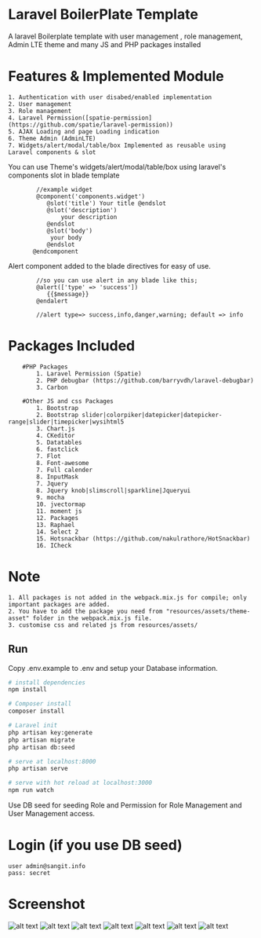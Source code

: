 
# Laravel BoilerPlate Template

A laravel Boilerplate template with user management , role management, Admin LTE theme and many JS and PHP packages installed

# Features & Implemented Module

    1. Authentication with user disabed/enabled implementation
    2. User management
    3. Role management
    4. Laravel Permission([spatie-permission](https://github.com/spatie/laravel-permission))
    5. AJAX Loading and page Loading indication
    6. Theme Admin (AdminLTE)
    7. Widgets/alert/modal/table/box Implemented as reusable using  Laravel components & slot

You can use Theme's widgets/alert/modal/table/box using laravel's components slot in blade template

            //example widget
            @component('components.widget')
               @slot('title') Your title @endslot
               @slot('description')
                   your description
               @endslot
               @slot('body')
                your body
               @endslot
           @endcomponent
           
Alert component added to the blade directives for easy of use.

            //so you can use alert in any blade like this;
            @alert(['type' => 'success'])
               {{$message}}
            @endalert
            
            //alert type=> success,info,danger,warning; default => info


# Packages Included

        #PHP Packages
            1. Laravel Permission (Spatie)
            2. PHP debugbar (https://github.com/barryvdh/laravel-debugbar)
            3. Carbon

        #Other JS and css Packages
            1. Bootstrap
            2. Bootstrap slider|colorpiker|datepicker|datepicker-range|slider|timepicker|wysihtml5
            3. Chart.js
            4. CKeditor
            5. Datatables
            6. fastclick
            7. Flot
            8. Font-awesome
            7. Full calender
            8. InputMask
            7. Jquery
            8. Jquery knob|slimscroll|sparkline|Jqueryui
            9. mocha
            10. jvectormap
            11. moment js
            12. Packages
            13. Raphael
            14. Select 2
            15. Hotsnackbar (https://github.com/nakulrathore/HotSnackbar)
            16. ICheck

# Note
    1. All packages is not added in the webpack.mix.js for compile; only important packages are added.
    2. You have to add the package you need from "resources/assets/theme-asset" folder in the webpack.mix.js file.
    3. customise css and related js from resources/assets/

## Run
Copy .env.example to .env and setup your Database information.

``` bash
# install dependencies
npm install

# Composer install
composer install

# Laravel init
php artisan key:generate
php artisan migrate
php artisan db:seed

# serve at localhost:8000
php artisan serve

# serve with hot reload at localhost:3000
npm run watch

```

 Use DB seed for seeding Role and Permission for Role Management and User Management access.
# Login (if you use DB seed)
    user admin@sangit.info
    pass: secret

  # Screenshot
![alt text](https://github.com/sangit0/Laravel-boilerplate-Template/blob/master/screenshots/login.png "Screenshot")
![alt text](https://github.com/sangit0/Laravel-boilerplate-Template/blob/master/screenshots/user-profile.png "Screenshot")
![alt text](https://github.com/sangit0/Laravel-boilerplate-Template/blob/master/screenshots/user-manager.png "Screenshot")
![alt text](https://github.com/sangit0/Laravel-boilerplate-Template/blob/master/screenshots/roles.png "Screenshot")
![alt text](https://github.com/sangit0/Laravel-boilerplate-Template/blob/master/screenshots/edit-user.png "Screenshot")
![alt text](https://github.com/sangit0/Laravel-boilerplate-Template/blob/master/screenshots/edit-role.png "Screenshot")
![alt text](https://github.com/sangit0/Laravel-boilerplate-Template/blob/master/screenshots/php-debugbar.png "Screenshot")
